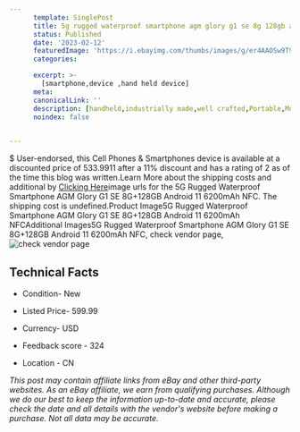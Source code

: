 ```yaml
---
      template: SinglePost
      title: 5g rugged waterproof smartphone agm glory g1 se 8g 128gb android 11 6200mah nfc
      status: Published
      date: '2023-02-12'
      featuredImage: 'https://i.ebayimg.com/thumbs/images/g/er4AAOSw9T9iRdR5/s-l225.jpg'
      categories: 

      excerpt: >-
        [smartphone,device ,hand held device]
      meta:
      canonicalLink: ''
      description: [handheld,industrially made,well crafted,Portable,Mobile,Compact,Convenient,Lightweight,Maneuverable,Man-portable,Miniature,Carriable,Hand-held,Light,Holdable,Transportable,Mobile device,Pocket-sized,On-the-go,Wireless,Cordless,Compact size,Convenient size, smartphone,device ,hand held device]
      noindex: false

        
---
```

$
    User-endorsed, this Cell Phones & Smartphones device is available at a discounted price of 533.9911 after a 11% discount and has a rating of 2 as of the time this blog was written.Learn More about the shipping costs and additional by [Clicking Here](https://www.ebay.com/itm/234510973620?hash=item3699f17ab4%3Ag%3Aer4AAOSw9T9iRdR5&mkevt=1&mkcid=1&mkrid=711-53200-19255-0&campid=%253CePNCampaignId%253E&customid=%253CreferenceId%253E&toolid=10049)image urls for the 5G Rugged Waterproof Smartphone AGM Glory G1 SE 8G+128GB Android 11 6200mAh NFC. The shipping cost is undefined.Product Image5G Rugged Waterproof Smartphone AGM Glory G1 SE 8G+128GB Android 11 6200mAh NFCAdditional Images5G Rugged Waterproof Smartphone AGM Glory G1 SE 8G+128GB Android 11 6200mAh NFC, check vendor page, ![check vendor page](https://origin-galleryplus.ebayimg.com/ws/web/234510973620_2_0_1/225x225.jpg,https://origin-galleryplus.ebayimg.com/ws/web/234510973620_3_0_1/225x225.jpg,https://origin-galleryplus.ebayimg.com/ws/web/234510973620_4_0_1/225x225.jpg,https://origin-galleryplus.ebayimg.com/ws/web/234510973620_5_0_1/225x225.jpg,https://origin-galleryplus.ebayimg.com/ws/web/234510973620_6_0_1/225x225.jpg,https://origin-galleryplus.ebayimg.com/ws/web/234510973620_7_0_1/225x225.jpg,https://origin-galleryplus.ebayimg.com/ws/web/234510973620_8_0_1/225x225.jpg,https://origin-galleryplus.ebayimg.com/ws/web/234510973620_9_0_1/225x225.jpg,https://origin-galleryplus.ebayimg.com/ws/web/234510973620_10_0_1/225x225.jpg,https://origin-galleryplus.ebayimg.com/ws/web/234510973620_11_0_1/225x225.jpg,https://origin-galleryplus.ebayimg.com/ws/web/234510973620_12_0_1/225x225.jpg)
    
    

 ## Technical Facts 



     
      

 - Condition- New 


      

 - Listed Price- 599.99 


      

 - Currency- USD 


      

 - Feedback score - 324 


      

 - Location - CN 


      
      

 *_This post may contain affiliate links from eBay and other third-party websites. As an eBay affiliate, we earn from qualifying purchases. Although we do our best to keep the information up-to-date and accurate, please check the date and all details with the vendor's website before making a purchase. Not all data may be accurate._*



    
    
    
    
    